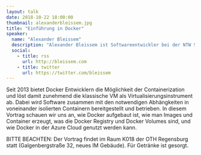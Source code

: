 ```yaml
---
layout: talk
date: 2018-10-22 18:00:00
thumbnail: alexanderbleissem.jpg
title: "Einführung in Docker"
speaker:
  name: "Alexander Bleissem"
  description: "Alexander Bleissem ist Softwareentwickler bei der NTW Software GmbH und im .NET-Umfeld tätig. Seine Lieblings-Programmiersprache ist C#, aber auch C++ oder JavaScript (TypeScript) nutzt er gerne. Zu seinen Hobbies zählt u.a. das Entwickeln einer Open Source Babyphone App mit Xamarin und deren automatischer Erstellung (CI) mit Visual Studio Team Services."
  social:
    - title: rss
      url: http://bleissem.com
    - title: twitter
      url: https://twitter.com/bleissem
---
```

Seit 2013 bietet Docker Entwicklern die Möglichkeit der Containerization und löst damit zunehmend die klassische VM als Virtualisierungsinstrument ab. Dabei wird Software zusammen mit den notwendigen Abhängkeiten in voneinander isolierten Containern bereitgestellt und betrieben. In diesem Vortrag schauen wir uns an, wie Docker aufgebaut ist, wie man Images und Container erzeugt, was die Docker Registry und Docker Volumes sind, und wie Docker in der Azure Cloud genutzt werden kann.

BITTE BEACHTEN: Der Vortrag findet im Raum K018 der OTH Regensburg statt (Galgenbergstraße 32, neues IM Gebäude). Für Getränke ist gesorgt.